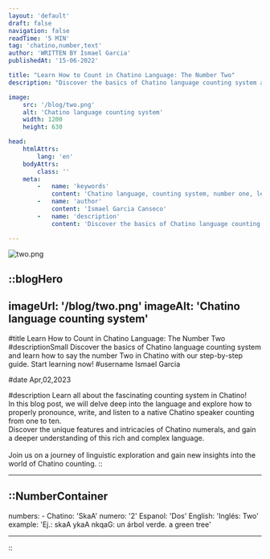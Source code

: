 ```yaml
---
layout: 'default'
draft: false
navigation: false
readTime: '5 MIN'
tag: 'chatino,number,text'
author: 'WRITTEN BY Ismael Garcia'
publishedAt: '15-06-2022'

title: "Learn How to Count in Chatino Language: The Number Two"
description: "Discover the basics of Chatino language counting system and learn how to say the number Two in Chatino with our step-by-step guide. Start learning now!"

image:
    src: '/blog/two.png'
    alt: 'Chatino language counting system'
    width: 1200
    height: 630

head:
    htmlAttrs:
        lang: 'en'
    bodyAttrs:
        class: ''
    meta:
        -   name: 'keywords'
            content: 'Chatino language, counting system, number one, learn Chatino language'
        -   name: 'author'
            content: 'Ismael Garcia Canseco'
        -   name: 'description'
            content: 'Discover the basics of Chatino language counting system and learn how to say the number Two in Chatino with our step-by-step guide. Start learning now!'

---
```


![two.png](/blog/two.png)

::blogHero
---
imageUrl: '/blog/two.png'
imageAlt: 'Chatino language counting system'
---

#title
Learn How to Count in Chatino Language: The Number Two
#descriptionSmall
Discover the basics of Chatino language counting system and learn how to say the number Two in Chatino with our step-by-step guide. Start learning now!
#username
Ismael Garcia

#date
Apr,02,2023


#description
Learn all about the fascinating counting system in Chatino!
<br> In this blog post, we will delve deep into the language and explore how to properly pronounce, write,
and listen to a native Chatino speaker counting from one to ten.
<br> Discover the unique features and intricacies of Chatino numerals,
and gain a deeper understanding of this rich and complex language.
<br><br>
Join us on a journey of linguistic exploration and gain new insights into the world of Chatino counting.
::






---
::NumberContainer
---

numbers:
    -
        Chatino: 'SkaA'
        numero: '2'
        Espanol: 'Dos'
        English: 'Inglés: Two'
        example: 'Ej.: skaA ykaA nkqaG: un árbol verde. a green tree'

---

::
